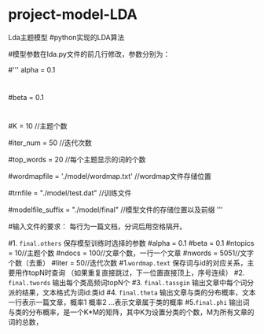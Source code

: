 # project-model-LDA
Lda主题模型
#python实现的LDA算法

#模型参数在lda.py文件的前几行修改，参数分别为：

#''' alpha = 0.1
#
#beta = 0.1
#
#K = 10 //主题个数

#iter_num = 50 //迭代次数

#top_words = 20 //每个主题显示的词的个数

#wordmapfile = './model/wordmap.txt' //wordmap文件存储位置

#trnfile = "./model/test.dat" //训练文件

#modelfile_suffix = "./model/final" //模型文件的存储位置以及前缀 '''

#输入文件的要求： 每行为一篇文档，分词后用空格隔开。

#1. `final.others` 保存模型训练时选择的参数 
#alpha = 0.1
#beta = 0.1
#ntopics = 10//主题个数
#ndocs = 100//文章个数，一行一个文章
#nwords = 5051//文字个数（去重）
#liter = 50//迭代次数
#1.`wordmap.text` 保存词与id的对应关系，主要用作topN时查询 （如果重复直接跳过，下一位置直接顶上，序号连续）
#2. `final.twords` 输出每个类高频词topN个 
#3. `final.tassgin` 输出文章中每个词分派的结果，文本格式为词id:类id 
#4. `final.theta` 输出文章与类的分布概率，文本一行表示一篇文章，概率1   概率2 ...表示文章属于类的概率 
#5.`final.phi` 输出词与类的分布概率，是一个K*M的矩阵，其中K为设置分类的个数，M为所有文章的词的总数，











